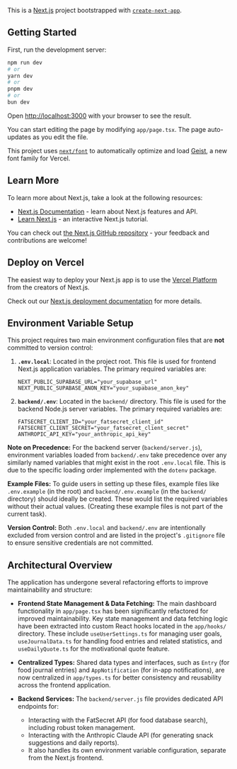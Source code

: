 This is a [Next.js](https://nextjs.org) project bootstrapped with [`create-next-app`](https://nextjs.org/docs/app/api-reference/cli/create-next-app).

## Getting Started

First, run the development server:

```bash
npm run dev
# or
yarn dev
# or
pnpm dev
# or
bun dev
```

Open [http://localhost:3000](http://localhost:3000) with your browser to see the result.

You can start editing the page by modifying `app/page.tsx`. The page auto-updates as you edit the file.

This project uses [`next/font`](https://nextjs.org/docs/app/building-your-application/optimizing/fonts) to automatically optimize and load [Geist](https://vercel.com/font), a new font family for Vercel.

## Learn More

To learn more about Next.js, take a look at the following resources:

- [Next.js Documentation](https://nextjs.org/docs) - learn about Next.js features and API.
- [Learn Next.js](https://nextjs.org/learn) - an interactive Next.js tutorial.

You can check out [the Next.js GitHub repository](https://github.com/vercel/next.js) - your feedback and contributions are welcome!

## Deploy on Vercel

The easiest way to deploy your Next.js app is to use the [Vercel Platform](https://vercel.com/new?utm_medium=default-template&filter=next.js&utm_source=create-next-app&utm_campaign=create-next-app-readme) from the creators of Next.js.

Check out our [Next.js deployment documentation](https://nextjs.org/docs/app/building-your-application/deploying) for more details.

## Environment Variable Setup

This project requires two main environment configuration files that are **not** committed to version control:

1.  **`.env.local`**: Located in the project root. This file is used for frontend Next.js application variables. The primary required variables are:
    ```
    NEXT_PUBLIC_SUPABASE_URL="your_supabase_url"
    NEXT_PUBLIC_SUPABASE_ANON_KEY="your_supabase_anon_key"
    ```

2.  **`backend/.env`**: Located in the `backend/` directory. This file is used for the backend Node.js server variables. The primary required variables are:
    ```
    FATSECRET_CLIENT_ID="your_fatsecret_client_id"
    FATSECRET_CLIENT_SECRET="your_fatsecret_client_secret"
    ANTHROPIC_API_KEY="your_anthropic_api_key"
    ```

**Note on Precedence:** For the backend server (`backend/server.js`), environment variables loaded from `backend/.env` take precedence over any similarly named variables that might exist in the root `.env.local` file. This is due to the specific loading order implemented with the `dotenv` package.

**Example Files:** To guide users in setting up these files, example files like `.env.example` (in the root) and `backend/.env.example` (in the `backend/` directory) should ideally be created. These would list the required variables without their actual values. (Creating these example files is not part of the current task).

**Version Control:** Both `.env.local` and `backend/.env` are intentionally excluded from version control and are listed in the project's `.gitignore` file to ensure sensitive credentials are not committed.

## Architectural Overview

The application has undergone several refactoring efforts to improve maintainability and structure:

*   **Frontend State Management & Data Fetching:** The main dashboard functionality in `app/page.tsx` has been significantly refactored for improved maintainability. Key state management and data fetching logic have been extracted into custom React hooks located in the `app/hooks/` directory. These include `useUserSettings.ts` for managing user goals, `useJournalData.ts` for handling food entries and related statistics, and `useDailyQuote.ts` for the motivational quote feature.

*   **Centralized Types:** Shared data types and interfaces, such as `Entry` (for food journal entries) and `AppNotification` (for in-app notifications), are now centralized in `app/types.ts` for better consistency and reusability across the frontend application.

*   **Backend Services:** The `backend/server.js` file provides dedicated API endpoints for:
    *   Interacting with the FatSecret API (for food database search), including robust token management.
    *   Interacting with the Anthropic Claude API (for generating snack suggestions and daily reports).
    *   It also handles its own environment variable configuration, separate from the Next.js frontend.
